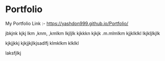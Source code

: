 # Portfolio
My Portfolio Link :-
https://yashdon999.github.io/Portfolio/

jbkjnk
kjkj
lkm
,knm,
,kmlkm
lkjljlk
kjkkkn
kjkjk
.m.mlmlkm
kjjklklkl
lkjkljlkjlk

kjkjjkkj
kjkjjkjlkjsadlfj
klmklkm
klklkl

laksfjlkj

